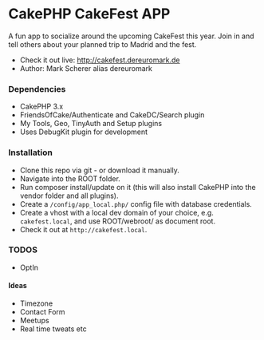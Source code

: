 # CakePHP CakeFest APP

A fun app to socialize around the upcoming CakeFest this year.
Join in and tell others about your planned trip to Madrid and the fest.

* Check it out live: http://cakefest.dereuromark.de
* Author: Mark Scherer alias dereuromark


### Dependencies

* CakePHP 3.x
* FriendsOfCake/Authenticate and CakeDC/Search plugin
* My Tools, Geo, TinyAuth and Setup plugins
* Uses DebugKit plugin for development

### Installation

* Clone this repo via git - or download it manually.
* Navigate into the ROOT folder.
* Run composer install/update on it (this will also install CakePHP into the vendor folder and all plugins).
* Create a `/config/app_local.php/` config file with database credentials.
* Create a vhost with a local dev domain of your choice, e.g. `cakefest.local`, and use ROOT/webroot/ as document root.
* Check it out at `http://cakefest.local`.

### TODOS

* OptIn

#### Ideas

* Timezone
* Contact Form
* Meetups
* Real time tweats etc